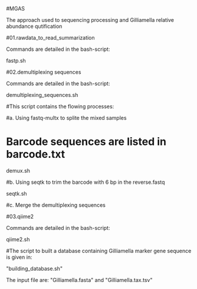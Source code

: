 #MGAS

The approach used to sequencing processing and Gilliamella relative abundance qutification


#01.rawdata_to_read_summarization

Commands are detailed in the bash-script:

fastp.sh


#02.demultiplexing sequences

Commands are detailed in the bash-script:

demultiplexing_sequences.sh


#This script contains the flowing processes:

#a. Using fastq-multx to splite the mixed samples
# Barcode sequences are listed in barcode.txt

demux.sh

#b. Using seqtk to trim the barcode with 6 bp in the reverse.fastq

seqtk.sh

#c. Merge the demultiplexing sequences



#03.qiime2

Commands are detailed in the bash-script:

qiime2.sh


#The script to built a database containing Gilliamella marker gene sequence is given in:

"building_database.sh"

The input file are: "Gilliamella.fasta" and "Gilliamella.tax.tsv"

